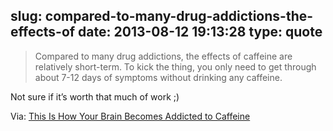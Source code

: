 slug: compared-to-many-drug-addictions-the-effects-of
date: 2013-08-12 19:13:28
type: quote
---

> Compared to many drug addictions, the effects of caffeine are relatively short-term. To kick the thing, you only need to get through about 7-12 days of symptoms without drinking any caffeine.

Not sure if it’s worth that much of work ;)

 Via: [This Is How Your Brain Becomes Addicted to Caffeine](http://blogs.smithsonianmag.com/science/2013/08/this-is-how-your-brain-becomes-addicted-to-caffeine/)

